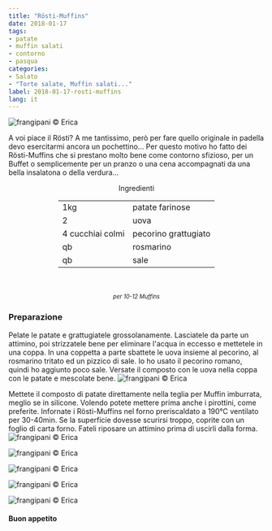 ```yaml
---
title: "Rösti-Muffins"
date: 2018-01-17
tags:
- patate
- muffin salati
- contorno
- pasqua
categories:
- Salato
- "Torte salate, Muffin salati..."
label: 2018-01-17-rosti-muffins
lang: it
---
```

![](header.jpg "frangipani © Erica")

A voi piace il Rösti? A me tantissimo, però per fare quello originale in padella devo esercitarmi ancora un pochettino... Per questo motivo ho fatto dei Rösti-Muffins che si prestano molto bene come contorno sfizioso, per un Buffet o semplicemente per un pranzo o una cena accompagnati da una bella insalatona o della verdura...

<div id="wrapper" style="text-align: center">
  <div id="yourdiv" style="display: inline-block;">
    <div class="ingredients">
      <div class="ingredients-title">Ingredienti</div>
      <table>
        <tbody>
          <tr>
            <td>1kg</td>
            <td>patate farinose</td>
          </tr>
          <tr>
            <td>2</td>
            <td>uova</td>
          </tr>      
          <tr> 
            <td>4 cucchiai colmi</td>
            <td>pecorino grattugiato</td>
          </tr>
          <tr>
            <td>qb</td>
            <td>rosmarino</td>
          </tr>      
          <tr> 
            <td>qb</td>
            <td>sale</td>
          </tr>
        </tbody>
      </table>
      <br></br>
      <i class="pull-right" style="font-size: 80%;">per 10-12 Muffins</i>
    </div>
  </div>
</div>


<h3>
  <font color="grey">
    <i class="fa fa-cogs"></i>
  </font> Preparazione
</h3>

Pelate le patate e grattugiatele grossolanamente. Lasciatele da parte un attimino, poi strizzatele bene per eliminare l'acqua in eccesso e mettetele in una coppa. In una coppetta a parte sbattete le uova insieme al pecorino, al rosmarino tritato ed un pizzico di sale. Io ho usato il pecorino romano, quindi ho aggiunto poco sale. Versate il composto con le uova nella coppa con le patate e mescolate bene.
![](impasto.jpg "frangipani © Erica")

Mettete il composto di patate direttamente nella teglia per Muffin imburrata, meglio se in silicone. Volendo potete mettere prima anche i pirottini, come preferite. Infornate i Rösti-Muffins nel forno preriscaldato a 190°C ventilato per 30-40min. Se la superficie dovesse scurirsi troppo, coprite con un foglio di carta forno. Fateli riposare un attimino prima di uscirli dalla forma.
![](risultato1.jpg "frangipani © Erica")

![](risultato2.jpg "frangipani © Erica")

![](risultato3.jpg "frangipani © Erica")

![](risultato4.jpg "frangipani © Erica")

![](risultato5.jpg "frangipani © Erica")

<h4>Buon appetito
  <font color="red">
    <i class="fa fa-smile-o"></i>
  </font>
</h4>
